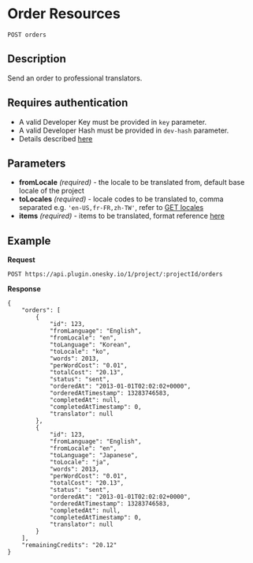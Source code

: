 # Order Resources

    POST orders

## Description
Send an order to professional translators.


## Requires authentication
- A valid Developer Key must be provided in `key` parameter.
- A valid Developer Hash must be provided in `dev-hash` parameter.
- Details described [here](/README.md#authentication)


## Parameters
- **fromLocale** _(required)_ - the locale to be translated from, default base locale of the project
- **toLocales** _(required)_ - locale codes to be translated to, comma separated e.g. `'en-US,fr-FR,zh-TW'`, refer to [GET locales](/endpoints/locale/GET_locales.md)
- **items** _(required)_ - items to be translated, format reference [here](/reference/formats.md#items)


## Example
**Request**

    POST https://api.plugin.onesky.io/1/project/:projectId/orders

**Response**
```
{
    "orders": [
        {
            "id": 123,
            "fromLanguage": "English",
            "fromLocale": "en",
            "toLanguage": "Korean",
            "toLocale": "ko",
            "words": 2013,
            "perWordCost": "0.01",
            "totalCost": "20.13",
            "status": "sent",
            "orderedAt": "2013-01-01T02:02:02+0000",
            "orderedAtTimestamp": 13283746583,
            "completedAt": null,
            "completedAtTimestamp": 0,
            "translator": null
        },
        {
            "id": 123,
            "fromLanguage": "English",
            "fromLocale": "en",
            "toLanguage": "Japanese",
            "toLocale": "ja",
            "words": 2013,
            "perWordCost": "0.01",
            "totalCost": "20.13",
            "status": "sent",
            "orderedAt": "2013-01-01T02:02:02+0000",
            "orderedAtTimestamp": 13283746583,
            "completedAt": null,
            "completedAtTimestamp": 0,
            "translator": null
        }
    ],
    "remainingCredits": "20.12"
}
```
